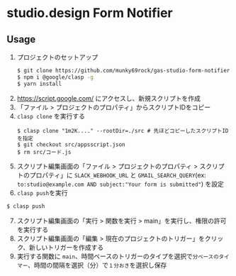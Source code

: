 # studio.design Form Notifier

## Usage

1. プロジェクトのセットアップ
    ```sh
    $ git clone https://github.com/munky69rock/gas-studio-form-notifier-to-slack
    $ npm i @google/clasp -g
    $ yarn install
    ```
2. https://script.google.com/ にアクセスし、新規スクリプトを作成
3. 「ファイル > プロジェクトのプロパティ」からスクリプトIDをコピー
4.  `clasp clone` を実行する
    ```
    $ clasp clone "1m2K...." --rootDir=./src # 先ほどコピーしたスクリプトIDを指定
    $ git checkout src/appsscript.json
    $ rm src/コード.js
    ```
5. スクリプト編集画面の「ファイル > プロジェクトのプロパティ > スクリプトのプロパティ」に `SLACK_WEBHOOK_URL` と `GMAIL_SEARCH_QUERY`(ex: `to:studio@example.com AND subject:"Your form is submitted"`) を設定
6. `clasp push`を実行
  ```sh
  $ clasp push
  ```
7. スクリプト編集画面の「実行 > 関数を実行 > main」を実行し、権限の許可を実行する
8. スクリプト編集画面の「編集 > 現在のプロジェクトのトリガー」をクリック、新しいトリガーを作成する
9. 実行する関数に `main`、時間ベースのトリガーのタイプを選択で`分ベースのタイマー`、時間の間隔を選択（分）で`１分おき`を選択し保存
